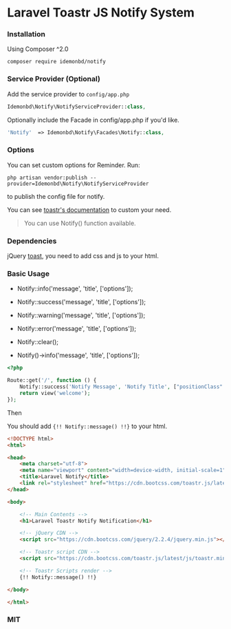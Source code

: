 # Laravel Toastr JS Notify System

### Installation

Using Composer ^2.0

    composer require idemonbd/notify

### Service Provider (Optional)

Add the service provider to `config/app.php`

```php
Idemonbd\Notify\NotifyServiceProvider::class,
```

Optionally include the Facade in config/app.php if you'd like.

```php
'Notify'  => Idemonbd\Notify\Facades\Notify::class,
```

### Options

You can set custom options for Reminder. Run:

    php artisan vendor:publish --provider=Idemonbd\Notify\NotifyServiceProvider

to publish the config file for notify.

You can see [toastr's documentation](http://codeseven.github.io/toastr/demo.html) to custom your need.

> You can use Notify() function available.

### Dependencies

jQuery [toast](https://github.com/CodeSeven/toastr), you need to add css and js to your html.

### Basic Usage

- Notify::info('message', 'title', ['options']);

- Notify::success('message', 'title', ['options']);

- Notify::warning('message', 'title', ['options']);

- Notify::error('message', 'title', ['options']);

- Notify::clear();

- Notify()->info('message', 'title', ['options']);

```php
<?php

Route::get('/', function () {
    Notify::success('Notify Message', 'Notify Title', ["positionClass" => "toast-top-center"]);
    return view('welcome');
});
```

Then

You should add `{!! Notify::message() !!}` to your html.

```html
<!DOCTYPE html>
<html>

<head>
    <meta charset="utf-8">
    <meta name="viewport" content="width=device-width, initial-scale=1">
    <title>Laravel Notify</title>
    <link rel="stylesheet" href="https://cdn.bootcss.com/toastr.js/latest/css/toastr.min.css" />
</head>

<body>

    <!-- Main Contents -->
    <h1>Laravel Toastr Notify Notification</h1>

    <!-- jQuery CDN -->
    <script src="https://cdn.bootcss.com/jquery/2.2.4/jquery.min.js"></script>

    <!-- Toastr script CDN -->
    <script src="https://cdn.bootcss.com/toastr.js/latest/js/toastr.min.js"></script>

    <!-- Toastr Scripts render -->
    {!! Notify::message() !!}

</body>

</html>

```

### MIT

